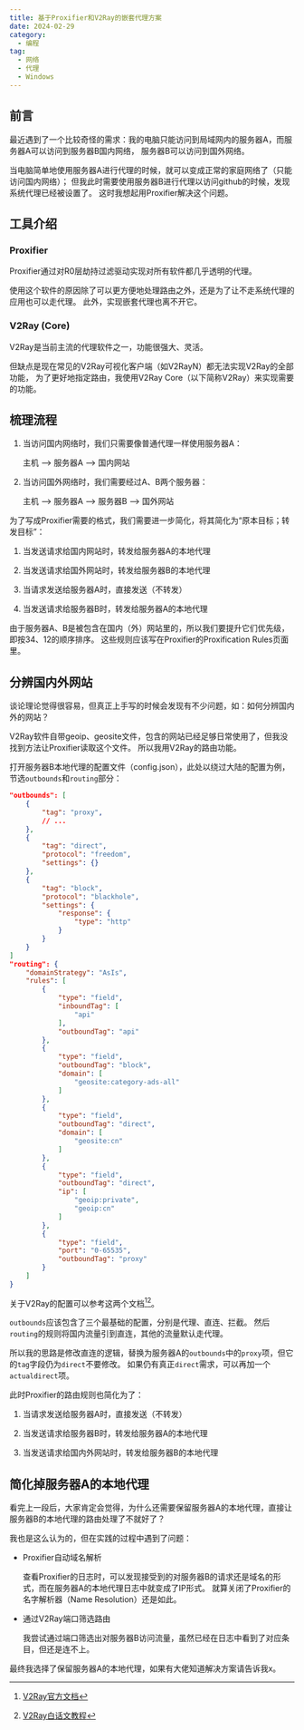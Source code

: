 ```yaml
---
title: 基于Proxifier和V2Ray的嵌套代理方案
date: 2024-02-29
category:
  - 编程
tag:
  - 网络
  - 代理
  - Windows
---
```


## 前言

最近遇到了一个比较奇怪的需求：我的电脑只能访问到局域网内的服务器A，而服务器A可以访问到服务器B国内网络，
服务器B可以访问到国外网络。

当电脑简单地使用服务器A进行代理的时候，就可以变成正常的家庭网络了（只能访问国内网络）；
但我此时需要使用服务器B进行代理以访问github的时候，发现系统代理已经被设置了。
这时我想起用Proxifier解决这个问题。

## 工具介绍

### Proxifier

Proxifier通过对R0层劫持过滤驱动实现对所有软件都几乎透明的代理。

使用这个软件的原因除了可以更方便地处理路由之外，还是为了让不走系统代理的应用也可以走代理。
此外，实现嵌套代理也离不开它。

### V2Ray (Core)

V2Ray是当前主流的代理软件之一，功能很强大、灵活。

但缺点是现在常见的V2Ray可视化客户端（如V2RayN）都无法实现V2Ray的全部功能，
为了更好地指定路由，我使用V2Ray Core（以下简称V2Ray）来实现需要的功能。

## 梳理流程

1. 当访问国内网络时，我们只需要像普通代理一样使用服务器A：

   主机 --> 服务器A --> 国内网站

2. 当访问国外网络时，我们需要经过A、B两个服务器：

   主机 --> 服务器A --> 服务器B --> 国外网站

为了写成Proxifier需要的格式，我们需要进一步简化，将其简化为“原本目标；转发目标”：

1. 当发送请求给国内网站时，转发给服务器A的本地代理

2. 当发送请求给国外网站时，转发给服务器B的本地代理

3. 当请求发送给服务器A时，直接发送（不转发）

4. 当发送请求给服务器B时，转发给服务器A的本地代理

由于服务器A、B是被包含在国内（外）网站里的，所以我们要提升它们优先级，即按34、12的顺序排序。
这些规则应该写在Proxifier的Proxification Rules页面里。

## 分辨国内外网站

谈论理论觉得很容易，但真正上手写的时候会发现有不少问题，如：如何分辨国内外的网站？

V2Ray软件自带geoip、geosite文件，包含的网站已经足够日常使用了，但我没找到方法让Proxifier读取这个文件。
所以我用V2Ray的路由功能。

打开服务器B本地代理的配置文件（config.json），此处以绕过大陆的配置为例，节选`outbounds`和`routing`部分：

```json
"outbounds": [
    {
        "tag": "proxy",
        // ...
    },
    {
        "tag": "direct",
        "protocol": "freedom",
        "settings": {}
    },
    {
        "tag": "block",
        "protocol": "blackhole",
        "settings": {
            "response": {
                "type": "http"
            }
        }
    }
]
"routing": {
    "domainStrategy": "AsIs",
    "rules": [
        {
            "type": "field",
            "inboundTag": [
                "api"
            ],
            "outboundTag": "api"
        },
        {
            "type": "field",
            "outboundTag": "block",
            "domain": [
                "geosite:category-ads-all"
            ]
        },
        {
            "type": "field",
            "outboundTag": "direct",
            "domain": [
                "geosite:cn"
            ]
        },
        {
            "type": "field",
            "outboundTag": "direct",
            "ip": [
                "geoip:private",
                "geoip:cn"
            ]
        },
        {
            "type": "field",
            "port": "0-65535",
            "outboundTag": "proxy"
        }
    ]
}
```

关于V2Ray的配置可以参考这两个文档[^doc][^doc2]。

`outbounds`应该包含了三个最基础的配置，分别是代理、直连、拦截。
然后`routing`的规则将国内流量引到直连，其他的流量默认走代理。

所以我的思路是修改直连的逻辑，替换为服务器A的`outbounds`中的`proxy`项，但它的`tag`字段仍为`direct`不要修改。
如果仍有真正`direct`需求，可以再加一个`actualdirect`项。

此时Proxifier的路由规则也简化为了：

1. 当请求发送给服务器A时，直接发送（不转发）

2. 当发送请求给服务器B时，转发给服务器A的本地代理

3. 当发送请求给国内外网站时，转发给服务器B的本地代理

## 简化掉服务器A的本地代理

看完上一段后，大家肯定会觉得，为什么还需要保留服务器A的本地代理，直接让服务器B的本地代理的路由处理了不就好了？

我也是这么认为的，但在实践的过程中遇到了问题：

- Proxifier自动域名解析

  查看Proxifier的日志时，可以发现接受到的对服务器B的请求还是域名的形式，而在服务器A的本地代理日志中就变成了IP形式。
  就算关闭了Proxifier的名字解析器（Name Resolution）还是如此。

- 通过V2Ray端口筛选路由

  我尝试通过端口筛选出对服务器B访问流量，虽然已经在日志中看到了对应条目，但还是连不上。

最终我选择了保留服务器A的本地代理，如果有大佬知道解决方案请告诉我x。

[^doc]: [V2Ray官方文档](https://www.v2fly.org/)

[^doc2]: [V2Ray白话文教程](https://selierlin.github.io/v2ray/)
